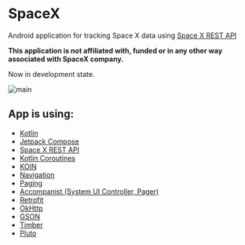 # SpaceX
Android application for tracking Space X data using [Space X REST API](https://github.com/r-spacex/SpaceX-API)

**This application is not affiliated with, funded or in any other way associated with SpaceX company.**

Now in development state.

![main](https://user-images.githubusercontent.com/23438229/180867970-5f789568-b225-4ed9-afef-6fd5286cd387.gif)

## App is using:
* [Kotlin](https://kotlinlang.org/)
* [Jetpack Compose](https://developer.android.com/jetpack/compose)
* [Space X REST API](https://github.com/r-spacex/SpaceX-API)
* [Kotlin Coroutines](https://kotlinlang.org/docs/coroutines-overview.html)
* [KOIN](https://insert-koin.io)
* [Navigation](https://developer.android.com/jetpack/compose/navigation)
* [Paging](https://developer.android.com/jetpack/androidx/releases/paging)
* [Accompanist (System UI Controller, Pager)](https://google.github.io/accompanist/)
* [Retrofit](https://square.github.io/retrofit/)
* [OkHttp](https://square.github.io/okhttp/)
* [GSON](https://github.com/google/gson)
* [Timber](https://github.com/JakeWharton/timber)
* [Pluto](https://github.com/plutolib/pluto)

